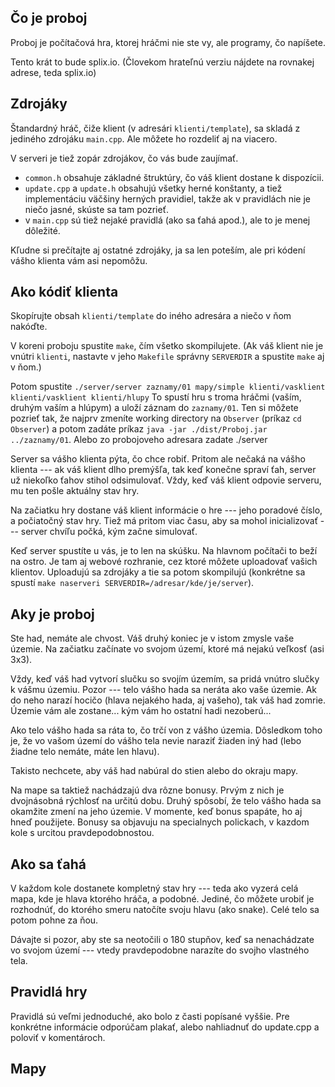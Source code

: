 
Čo je proboj
------------

Proboj je počítačová hra, ktorej hráčmi nie ste vy, ale programy, čo napíšete.

Tento krát to bude splix.io. (Človekom hrateľnú verziu nájdete na
rovnakej adrese, teda splix.io)


Zdrojáky
--------

Štandardný hráč, čiže klient (v adresári `klienti/template`), sa skladá z jediného
zdrojáku `main.cpp`. Ale môžete ho rozdeliť aj na viacero.

V serveri je tiež zopár zdrojákov, čo vás bude zaujímať.

- `common.h` obsahuje základné štruktúry, čo váš klient dostane k dispozícii.
- `update.cpp` a `update.h` obsahujú všetky herné konštanty, a tiež
  implementáciu väčšiny herných pravidiel, takže ak v pravidlách nie je niečo
  jasné, skúste sa tam pozrieť.
- v `main.cpp` sú tiež nejaké pravidlá (ako sa ťahá apod.), ale to je menej
  dôležité.

Kľudne si prečítajte aj ostatné zdrojáky, ja sa len poteším, ale pri kódení
vášho klienta vám asi nepomôžu.

Ako kódiť klienta
-----------------

Skopírujte obsah `klienti/template` do iného adresára a niečo v ňom nakóďte.

V koreni proboju spustite `make`, čím všetko skompilujete. (Ak váš klient nie je
vnútri `klienti`, nastavte v jeho `Makefile` správny `SERVERDIR` a spustite
`make` aj v ňom.)

Potom spustite `./server/server zaznamy/01 mapy/simple klienti/vasklient
klienti/vasklient klienti/hlupy` To spustí hru s troma hráčmi (vaším, druhým
vaším a hlúpym) a uloží záznam do `zaznamy/01`. Ten si môžete pozrieť tak,
že najprv zmeníte working directory na `Observer` (príkaz `cd Observer`)
a potom zadáte príkaz `java -jar ./dist/Proboj.jar ../zaznamy/01`.
Alebo zo probojoveho adresara zadate ./server

Server sa vášho klienta pýta, čo chce robiť. Pritom ale nečaká na vášho
klienta --- ak váš klient dlho premýšľa, tak keď konečne spraví ťah,
server už niekoľko ťahov stihol odsimulovať. Vždy, keď váš klient
odpovie serveru, mu ten pošle aktuálny stav hry.

Na začiatku hry dostane váš klient informácie o hre --- jeho poradové číslo,
a počiatočný stav hry. Tiež má pritom viac času, aby sa mohol
inicializovať --- server chvíľu počká, kým začne simulovať.

Keď server spustíte u vás, je to len na skúšku. Na hlavnom počítači to beží na
ostro. Je tam aj webové rozhranie, cez ktoré môžete uploadovať vašich klientov.
Uploadujú sa zdrojáky a tie sa potom skompilujú (konkrétne sa spustí `make
naserveri SERVERDIR=/adresar/kde/je/server`).


Aky je proboj
-------------

Ste had, nemáte ale chvost. Váš druhý koniec je v istom zmysle vaše územie.
Na začiatku začínate vo svojom území, ktoré má nejakú veľkosť (asi 3x3).

Vždy, keď váš had vytvorí slučku so svojím územím, sa pridá vnútro slučky
k vášmu územiu. Pozor --- telo vášho hada sa neráta ako vaše územie.
Ak do neho narazí hocičo (hlava nejakého hada, aj vašeho), tak váš had
zomrie. Územie vám ale zostane... kým vám ho ostatní hadi nezoberú...

Ako telo vášho hada sa ráta to, čo trčí von z vášho územia. Dôsledkom
toho je, že vo vašom území do vášho tela nevie naraziť žiaden iný had
(lebo žiadne telo nemáte, máte len hlavu).

Takisto nechcete, aby váš had nabúral do stien alebo do okraju mapy.

Na mape sa taktiež nachádzajú dva rôzne bonusy. Prvým z nich je
dvojnásobná rýchlosť na určitú dobu. Druhý spôsobí, že telo vášho
hada sa okamžite zmení na jeho územie. V momente, keď bonus spapáte,
ho aj hneď použijete. Bonusy sa objavuju na specialnych polickach,
v kazdom kole s urcitou pravdepodobnostou.

Ako sa ťahá
-----------

V každom kole dostanete kompletný stav hry --- teda ako vyzerá celá
mapa, kde je hlava ktorého hráča, a podobné. Jediné, čo môžete urobiť
je rozhodnúť, do ktorého smeru natočíte svoju hlavu (ako snake).
Celé telo sa potom pohne za ňou.

Dávajte si pozor, aby ste sa neotočili o 180 stupňov, keď sa nenachádzate
vo svojom území --- vtedy pravdepodobne narazíte do svojho vlastného tela.

Pravidlá hry
------------

Pravidlá sú veľmi jednoduché, ako bolo z časti popísané vyššie. Pre
konkrétne informácie odporúčam plakať, alebo nahliadnuť do update.cpp
a poloviť v komentároch.

Mapy
----

